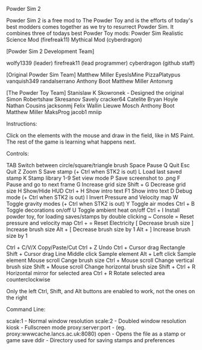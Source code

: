 Powder Sim 2

Powder Sim 2 is a free mod to The Powder Toy and is the efforts of today's best modders comes together as we try to resurrect Powder Sim.
It combines three of todays best Powder Toy mods:
Powder Sim
Realistic Science Mod (firefreak11)
Mythical Mod (cyberdragon)


[Powder Sim 2 Development Team] 

wolfy1339 (leader)
firefreak11 (lead programmer)
cyberdragon (github staff)

[Original Powder Sim Team] 
Matthew Miller 
EyesIsMine 
PizzaPlatypus 
vanquish349 
randalserrano 
Anthony Boot 
Matthew Miller 
Antonvrg

[The Powder Toy Team]
Stanislaw K Skowronek - Designed the original
Simon Robertshaw
Skresanov Savely
cracker64
Catelite
Bryan Hoyle
Nathan Cousins
jacksonmj
Felix Wallin
Lieuwe Mosch
Anthony Boot
Matthew Miller
MaksProg
jacob1
mniip


Instructions:

Click on the elements with the mouse and draw in the field, like in MS Paint. The rest of the game is learning what happens next.

Controls:

TAB Switch between circle/square/triangle brush Space Pause Q Quit Esc Quit Z Zoom S Save stamp (+ Ctrl when STK2 is out) L Load last saved stamp K Stamp library 1-9 Set view mode P Save screenshot to .png F Pause and go to next frame G Increase grid size Shift + G Decrease grid size H Show/Hide HUD Ctrl + H Show intro text F1 Show intro text D Debug mode (+ Ctrl when STK2 is out) I Invert Pressure and Velocity map W Toggle gravity modes (+ Ctrl when STK2 is out) Y Toggle air modes Ctrl + B Toggle decorations on/off U Toggle ambient heat on/off Ctrl + I Install powder toy, for loading saves/stamps by double clicking ~ Console = Reset pressure and velocity map Ctrl + = Reset Electricity [ Decrease brush size ] Increase brush size Alt + [ Decrease brush size by 1 Alt + ] Increase brush size by 1

Ctrl + C/V/X Copy/Paste/Cut Ctrl + Z Undo Ctrl + Cursor drag Rectangle Shift + Cursor drag Line Middle click Sample element Alt + Left click Sample element Mouse scroll Cange brush size Ctrl + Mouse scroll Change vertical brush size Shift + Mouse scroll Change horizontal brush size Shift + Ctrl + R Horizontal mirror for selected area Ctrl + R Rotate selected area counterclockwise

Only the left Ctrl, Shift, and Alt buttons are enabled to work, not the ones on the right

Command Line:

scale:1 - Normal window resolution scale:2 - Doubled window resolution kiosk - Fullscreen mode proxy:server:port - (eg. proxy:wwwcache.lancs.ac.uk:8080) open - Opens the file as a stamp or game save ddir - Directory used for saving stamps and preferences
